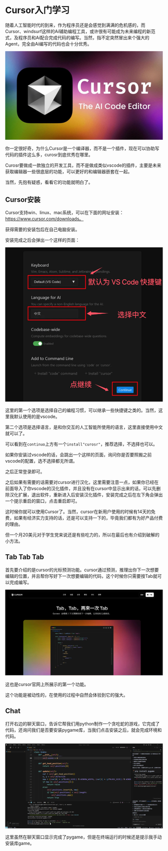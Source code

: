# Cursor入门学习

随着人工智能时代的到来，作为程序员还是会感觉到满满的危机感的，而Cursor、windsurf这样的Ai辅助编程工具，或许很有可能成为未来编程的新范式，及程序员和Ai配合完成代码的编写。当然，指不定突然冒出来个强大的Agent，完全由Ai编写的代码也会十分优秀。

![Curosr](./image/maxresdefault.jpg)

你一定很好奇，为什么Cursor是一个编译器，而不是一个插件，现在可以协助写代码的插件这么多，curosr到底优秀在哪里。

Curosr要做成一款独立的开发工具，而不是做成类似vscode的插件，主要是未来获取编辑器一些很底层的功能，可以更好的和编辑器嵌套在一起。

当然，先抱有疑惑，看看它的功能就明白了。

## Cursor安装

Cursor支持win、linux、mac系统，可以在下面的网址安装：https://www.cursor.com/downloads。

获得需要的安装包后在自己电脑安装。

安装完成之后会弹出一个这样的页面：

![Curosr1](./image/731d00e3-8bc0-488a-a8a4-6370be6800e9.png)

这里的第一个选项是选择自己的编程习惯，可以继承一些快捷键之类的。当然，这里我默认使用的是vscode。

第二个选项是选择语言，是和你交互的人工智能所使用的语言，这里直接使用中文就可以了。

可以看到在`continuo`上方有一个`install"curosr"`，推荐选择，不选择也可以。

如果你安装过vscode的话，会跳出一个这样的页面，询问你是否要照搬之前vscode的配置，选不选择都无所谓。

之后正常登录即可。

之后如果有需要的话需要对cursor进行汉化，这里需要注意一点，如果你已经在前面导入了你vscode的汉化插件，并且没有在cursor中显示出来的话，可以先删除汉化扩展，退出软件，重新进入后安装汉化插件，安装完成之后在左下角会弹出一个提示重启的窗口，点击重启即可。

这时候你就可以使用Cursor了。当然，cursor在新用户使用的时候有14天的免费，如果有经济实力支持的话，还是可以支持一下的，毕竟我们都有为好产品付费的理由。

但一个月20美元对于学生党来说还是有些吃力的，所以在最后也有介绍到破解的小方法。

## Tab Tab Tab

首先要介绍的是cursor的光标预测功能。cursor通过预测，推理出你下一次想要编辑的位置，并且帮你写好下一次想要编辑的代码，这个时候你只需要按Tab就可以完成编写。

![Curosr1](./image/屏幕截图%202025-03-07%20204319.png)

这也是cursor官网上所展示的第一个功能。

这个功能是被动性的，在使用的过程中自然会体验到它的强大。

## Chat

打开右边的聊天窗口，告诉它帮我们用python制作一个贪吃蛇的游戏，它完成了代码，还询问我们是否要安装pygame库，当我们点击安装之后，就会完成环境和代码。

![Curosr1](./image/image.png)

这里虽然在聊天窗口显示完成了pygame，但是在终端运行的时候还是提示我手动安装库game。

